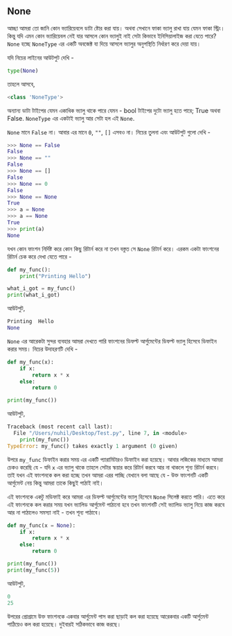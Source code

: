 ## None  

আচ্ছা আমরা তো জানি কোন ভ্যারিয়েবলে ডাটা ষ্টোর করা যায়। অথবা সেখানে ফাকা ভ্যালু রাখা যায় যেমন ফাকা স্ট্রিং। কিন্তু যদি এমন কোন ভ্যারিয়েবল নেই যার আসলে কোন ভ্যালুই নাই সেটা কিভাবে ইনিসিয়ালাইজ করা যেতে পারে? `None` হচ্ছে `NoneType` এর একটি অবজেক্ট যা দিয়ে আসলে ভ্যালুর অনুপস্থিতি নির্ধারণ করে দেয়া যায়।  

যদি নিচের লাইনের আউটপুট দেখি -  

```python
type(None)
```  

তাহলে আসবে,  

```python
<class 'NoneType'>
```   

অন্যান্য ডাটা টাইপের যেমন একাধিক ভ্যালু থাকে পারে যেমন - bool টাইপের দুটো ভ্যালু হতে পারে; True অথবা False. `NoneType` এর একটাই ভ্যালু আর সেটা হল এই `None`.  

`None` মানে `False` না। আবার এর মানে `0`, `""`, `[]` এসবও না। নিচের তুলনা এবং আউটপুট গুলো দেখি -  

```python
>>> None == False
False
>>> None == ""
False
>>> None == []
False
>>> None == 0
False
>>> None == None
True
>>> a = None
>>> a == None
True
>>> print(a)
None
```   

যখন কোন ফাংশন নির্দিষ্ট করে কোন কিছু রিটার্ন করে না তখন বস্তুত সে `None` রিটার্ন করে। এরকম একটা ফাংশনের রিটার্ন চেক করে দেখা যেতে পারে - 

```python
def my_func():
	print("Printing Hello")

what_i_got = my_func()
print(what_i_got)
```   

আউটপুট,  

```python
Printing  Hello
None
```   

`None` এর আরেকটা সুন্দর ব্যবহার আমরা দেখতে পারি ফাংশনের ডিফল্ট আর্গুমেন্টের ডিফল্ট ভ্যালু হিসেবে ডিফাইন করার সময়। নিচের উদাহরণটি দেখি -  

```python
def my_func(x):
	if x:
		return x * x
	else:
		return 0

print(my_func())
```   

আউটপুট,  

```python
Traceback (most recent call last):
  File "/Users/nuhil/Desktop/Test.py", line 7, in <module>
    print(my_func())
TypeError: my_func() takes exactly 1 argument (0 given)
```   

উপরে `my_func` ডিফাইন করার সময় এর একটি প্যারামিটারও ডিফাইন করা হয়েছে। আবার লজিকের মাধ্যমে আমরা চেকও করেছি যে - যদি `x` এর ভ্যালু থাকে তাহলে সেটার স্কয়ার করে রিটার্ন করবে আর না থাকলে শূন্য রিটার্ন করবে। তাই যখন এই ফাংশনকে কল করা হচ্ছে তখন আমরা এরর পাচ্ছি যেখানে বলা আছে যে - উক্ত ফাংশনটি একটি আর্গুমেন্ট নেয় কিন্তু আমরা তাকে কিছুই পাঠাই নাই।   

এই ফাংশনকে একটু মডিফাই করে আমরা এর ডিফল্ট আর্গুমেন্টের ভ্যালু হিসেবে `None` সিলেক্ট করতে পারি। এতে করে এই ফাংশনকে কল করার সময় যখন ভ্যালিড আর্গুমেন্ট পাঠানো হবে তখন ফাংশনটি সেই ভ্যালিড ভ্যালু নিয়ে কাজ করবে আর না পাঠালেও সমস্যা নাই - তখন শূন্য পাঠাবে।   

```python
def my_func(x = None):
	if x:
		return x * x
	else:
		return 0

print(my_func())
print(my_func(5))
```   

আউটপুট,  

```python
0
25
```   

উপরের প্রোগ্রামে উক্ত ফাংশনকে একবার আর্গুমেন্ট পাস করা ছাড়াই কল করা হয়েছে আরেকবার একটি আর্গুমেন্ট পাঠিয়েও কল করা হয়েছে। দুইবারই সঠিকভাবে কাজ করছে।   


